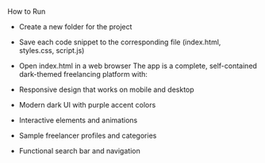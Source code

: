 How to Run
- Create a new folder for the project
- Save each code snippet to the corresponding file (index.html, styles.css, script.js)
- Open index.html in a web browser
The app is a complete, self-contained dark-themed freelancing platform with:

- Responsive design that works on mobile and desktop
- Modern dark UI with purple accent colors
- Interactive elements and animations
- Sample freelancer profiles and categories
- Functional search bar and navigation
